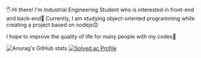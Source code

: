 🖐️Hi there! I'm Industrial Engineering Student who is interested in front-end and back-end🚀
Currently, I am studying object-oriented programming while creating a project based on nodejs😊

I hope to improve the quality of life for many people with my codes🫡

![Anurag's GitHub stats](https://github-readme-stats.vercel.app/api?username=flowersun99&show_icons=true&theme=radical) [![Solved.ac Profile](http://mazassumnida.wtf/api/generate_badge?boj=jean8291)](https://solved.ac/jean8291) 
